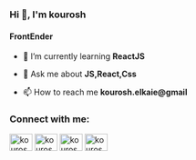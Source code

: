 <h3 align="left">Hi 👋, I'm kourosh</h3>
<h4 align="left">FrontEnder</h4>

- 🌱 I’m currently learning **ReactJS**

- 💬 Ask me about **JS,React,Css**

- 📫 How to reach me **kourosh.elkaie@gmail**

<h3 align="left">Connect with me:</h3>
<p align="left">
<a href="https://codepen.io/kouroshelkaie" target="blank"><img align="center" src="https://raw.githubusercontent.com/rahuldkjain/github-profile-readme-generator/master/src/images/icons/Social/codepen.svg" alt="kouroshelkaie" height="30" width="40" /></a>
<a href="https://twitter.com/kouroshelkaie" target="blank"><img align="center" src="https://raw.githubusercontent.com/rahuldkjain/github-profile-readme-generator/master/src/images/icons/Social/twitter.svg" alt="kouroshelkaie" height="30" width="40" /></a>
<a href="https://linkedin.com/in/kourosh elkaie" target="blank"><img align="center" src="https://raw.githubusercontent.com/rahuldkjain/github-profile-readme-generator/master/src/images/icons/Social/linked-in-alt.svg" alt="kourosh elkaie" height="30" width="40" /></a>
<a href="https://instagram.com/kourosh_elkaie" target="blank"><img align="center" src="https://raw.githubusercontent.com/rahuldkjain/github-profile-readme-generator/master/src/images/icons/Social/instagram.svg" alt="kourosh_elkaie" height="30" width="40" /></a>
</p>
